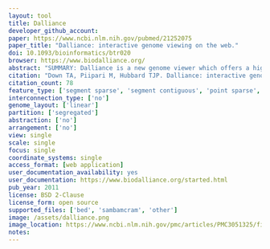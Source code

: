 ```yaml
---
layout: tool 
title: Dalliance
developer_github_account: 
paper: https://www.ncbi.nlm.nih.gov/pubmed/21252075
paper_title: "Dalliance: interactive genome viewing on the web."
doi: 10.1093/bioinformatics/btr020
browser: https://www.biodalliance.org/
abstract: "SUMMARY: Dalliance is a new genome viewer which offers a high level of interactivity while running within a web browser. All data is fetched using the established distributed annotation system (DAS) protocol, making it easy to customize the browser and add extra data., , AVAILABILITY AND IMPLEMENTATION: Dalliance runs entirely within your web browser, and relies on existing DAS server infrastructure. Browsers for several mammalian genomes are available at http://www.biodalliance.org/, and the use of DAS means you can add your own data to these browsers. In addition, the source code (Javascript) is available under the BSD license, and is straightforward to install on your own web server and embed within other documents."
citation: "Down TA, Piipari M, Hubbard TJP. Dalliance: interactive genome viewing on the web. Bioinformatics. academic.oup.com; 2011;27: 889–890."
citation_count: 78
feature_type: ['segment sparse', 'segment contiguous', 'point sparse', 'point contiguous']
interconnection_type: ['no']
genome_layout: ['linear']
partition: ['segregated']
abstraction: ['no']
arrangement: ['no']
view: single
scale: single
focus: single
coordinate_systems: single
access_format: [web application]
user_documentation_availability: yes
user_documentation: https://www.biodalliance.org/started.html
pub_year: 2011
license: BSD 2-Clause 
license_form: open source
supported_files: ['bed', 'sambamcram', 'other']
image: /assets/dalliance.png
image_location: https://www.ncbi.nlm.nih.gov/pmc/articles/PMC3051325/figure/F1/
notes: 
---
```

